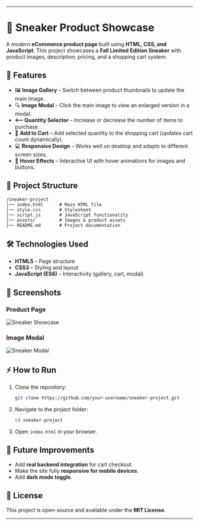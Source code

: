 
---

# 🥾 Sneaker Product Showcase

A modern **eCommerce product page** built using **HTML, CSS, and JavaScript**.
This project showcases a **Fall Limited Edition Sneaker** with product images, description, pricing, and a shopping cart system.

## 🚀 Features

* 🖼️ **Image Gallery** – Switch between product thumbnails to update the main image.
* 🔍 **Image Modal** – Click the main image to view an enlarged version in a modal.
* ➕➖ **Quantity Selector** – Increase or decrease the number of items to purchase.
* 🛒 **Add to Cart** – Add selected quantity to the shopping cart (updates cart count dynamically).
* 💻 **Responsive Design** – Works well on desktop and adapts to different screen sizes.
* 🎨 **Hover Effects** – Interactive UI with hover animations for images and buttons.

## 📂 Project Structure

```
/sneaker-project
│── index.html      # Main HTML file
│── style.css       # Stylesheet
│── script.js       # JavaScript functionality
│── assets/         # Images & product assets
│── README.md       # Project documentation
```

## 🛠️ Technologies Used

* **HTML5** – Page structure
* **CSS3** – Styling and layout
* **JavaScript (ES6)** – Interactivity (gallery, cart, modal)

## 📸 Screenshots

### Product Page

![Sneaker Showcase](./assets/screenshot1.png)

### Image Modal

![Sneaker Modal](./assets/screenshot2.png)

## ⚡ How to Run

1. Clone the repository:

   ```bash
   git clone https://github.com/your-username/sneaker-project.git
   ```
2. Navigate to the project folder:

   ```bash
   cd sneaker-project
   ```
3. Open `index.html` in your browser.

## 🔮 Future Improvements

* Add **real backend integration** for cart checkout.
* Make the site fully **responsive for mobile devices**.
* Add **dark mode toggle**.

## 📜 License

This project is open-source and available under the **MIT License**.

---
